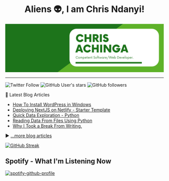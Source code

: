 <h1 align="center">
Aliens 👽, I am Chris Ndanyi!
</h1>

![chris-achinga](cover.png)

<hr />

![Twitter Follow](https://img.shields.io/twitter/follow/achinga_chris?style=social) ![GitHub User's stars](https://img.shields.io/github/stars/achingachris?style=social) ![GitHub followers](https://img.shields.io/github/followers/achingachris?style=social) 


📘 Latest Blog Articles

<!-- BLOG-POST-LIST:START -->
- [How To Install WordPress in Windows](https://chrisdevcode.hashnode.dev/how-to-install-wordpress-in-windows)
- [Deploying NextJS on Netlify - Starter Template](https://chrisdevcode.hashnode.dev/deploying-nextjs-on-netlify-starter-template)
- [Quick Data Exploration - Python](https://chrisdevcode.hashnode.dev/quick-data-exploration-python)
- [Reading Data From Files Using Python](https://chrisdevcode.hashnode.dev/reading-data-from-files-using-python)
- [Why I Took a Break From Writing.](https://chrisdevcode.hashnode.dev/why-i-took-a-break-from-writing)
<!-- BLOG-POST-LIST:END -->

▶ [...more blog articles](https://chrisdevcode.hashnode.dev/)

[![GitHub Streak](http://github-readme-streak-stats.herokuapp.com?user=achingachris&theme=github-dark&date_format=M%20j%5B%2C%20Y%5D)](https://git.io/streak-stats)

<!--START_SECTION:waka-->
<!--END_SECTION:waka-->

## Spotify - What I'm Listening Now

[![spotify-github-profile](https://spotify-github-profile.vercel.app/api/view?uid=cs6w6h23jn0fj3asinfnztn5r&cover_image=true&theme=default)](https://spotify-github-profile.vercel.app/api/view?uid=cs6w6h23jn0fj3asinfnztn5r&redirect=true)
